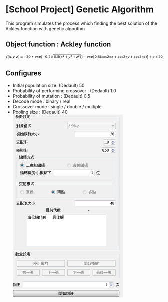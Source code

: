 # [School Project] Genetic Algorithm
This program simulates the process which finding the best solution of the Ackley function with genetic algorithm
## Object function : Ackley function
![image](img/equ.png)
## Configures
* Initial population size: (Dedault) 50
* Probability of performing crossover : (Dedault) 1.0
* Probability of mutation : (Dedault) 0.5
* Decode mode : binary / real
* Crossover mode : single / double / multiple
* Pooling size : (Dedault) 40
![image](img/conf.PNG)
